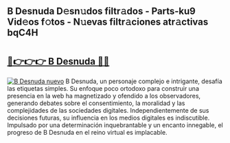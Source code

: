 ## B Desnuda D𝚎sn𝚞dos filtr𝚊dos - Parts-ku9 Vid𝚎os f𝚘tos - N𝚞evas filtr𝚊ciones atr𝚊ctivas bqC4H

# <h2><a href="http://mb4xfh.tromn.icu/?c=B+Desnuda">🔗👉👉👉 B Desnuda 🔗🔗</a></h2>

[![B Desnuda nuevo](https://i.imgur.com/pEAQMta.gif)](http://mb4xfh.tromn.icu/?c=B+Desnuda)
B Desnuda, un personaje complejo e intrigante, desafía las etiquetas simples. Su enfoque poco ortodoxo para construir una presencia en la web ha magnetizado y ofendido a los observadores, generando debates sobre el consentimiento, la moralidad y las complejidades de las sociedades digitales. Independientemente de sus decisiones futuras, su influencia en los medios digitales es indiscutible. Impulsado por una determinación inquebrantable y un encanto innegable, el progreso de B Desnuda en el reino virtual es implacable.
